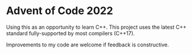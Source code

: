 # Advent of Code 2022

Using this as an opportunity to learn C++. This project uses the latest C++ standard fully-supported by most compilers (C++17).

Improvements to my code are welcome if feedback is constructive.